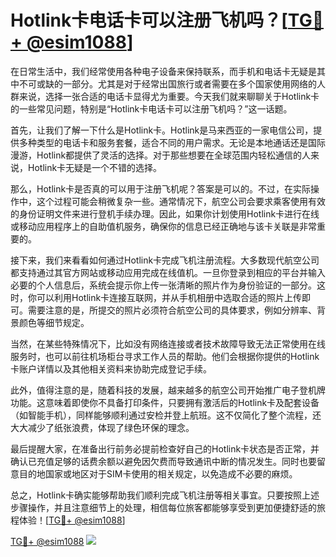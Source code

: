 # Hotlink卡电话卡可以注册飞机吗？[[TG💪+ @esim1088](https://t.me/s/esim1088)]

在日常生活中，我们经常使用各种电子设备来保持联系，而手机和电话卡无疑是其中不可或缺的一部分。尤其是对于经常出国旅行或者需要在多个国家使用网络的人群来说，选择一张合适的电话卡显得尤为重要。今天我们就来聊聊关于Hotlink卡的一些常见问题，特别是“Hotlink卡电话卡可以注册飞机吗？”这一话题。

首先，让我们了解一下什么是Hotlink卡。Hotlink是马来西亚的一家电信公司，提供多种类型的电话卡和服务套餐，适合不同的用户需求。无论是本地通话还是国际漫游，Hotlink都提供了灵活的选择。对于那些想要在全球范围内轻松通信的人来说，Hotlink卡无疑是一个不错的选择。

那么，Hotlink卡是否真的可以用于注册飞机呢？答案是可以的。不过，在实际操作中，这个过程可能会稍微复杂一些。通常情况下，航空公司会要求乘客使用有效的身份证明文件来进行登机手续办理。因此，如果你计划使用Hotlink卡进行在线或移动应用程序上的自助值机服务，确保你的信息已经正确地与该卡关联是非常重要的。

接下来，我们来看看如何通过Hotlink卡完成飞机注册流程。大多数现代航空公司都支持通过其官方网站或移动应用完成在线值机。一旦你登录到相应的平台并输入必要的个人信息后，系统会提示你上传一张清晰的照片作为身份验证的一部分。这时，你可以利用Hotlink卡连接互联网，并从手机相册中选取合适的照片上传即可。需要注意的是，所提交的照片必须符合航空公司的具体要求，例如分辨率、背景颜色等细节规定。

当然，在某些特殊情况下，比如没有网络连接或者技术故障导致无法正常使用在线服务时，也可以前往机场柜台寻求工作人员的帮助。他们会根据你提供的Hotlink卡账户详情以及其他相关资料来协助完成登记手续。

此外，值得注意的是，随着科技的发展，越来越多的航空公司开始推广电子登机牌功能。这意味着即使你不具备打印条件，只要拥有激活后的Hotlink卡及配套设备（如智能手机），同样能够顺利通过安检并登上航班。这不仅简化了整个流程，还大大减少了纸张浪费，体现了绿色环保的理念。

最后提醒大家，在准备出行前务必提前检查好自己的Hotlink卡状态是否正常，并确认已充值足够的话费余额以避免因欠费而导致通讯中断的情况发生。同时也要留意目的地国家或地区对于SIM卡使用的相关规定，以免造成不必要的麻烦。

总之，Hotlink卡确实能够帮助我们顺利完成飞机注册等相关事宜。只要按照上述步骤操作，并且注意细节上的处理，相信每位旅客都能够享受到更加便捷舒适的旅程体验！[[TG💪+ @esim1088](https://t.me/s/esim1088)]

[TG💪+ @esim1088](https://t.me/s/esim1088) ![](https://i.postimg.cc/4NQfJmqS/Snipaste-2025-05-13-00-14-12.png)